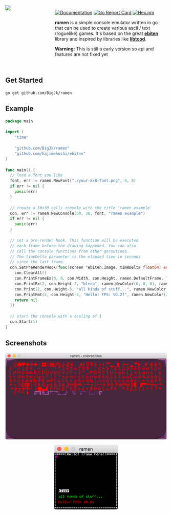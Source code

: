 <img src="https://cdn.rawgit.com/BigJk/7e61395616df18c9b6003aa90c77e829/raw/ec7bc03e02015deb0c96c6914f5c0460af773b59/ramen.svg" width="145" align="left" />

<img src="https://i.imgur.com/glpKbxk.png" width="10" height="145" align="left" />

[![Documentation](https://godoc.org/github.com/BigJk/ramen?status.svg)](http://godoc.org/github.com/BigJk/ramen) [![Go Report Card](https://goreportcard.com/badge/github.com/BigJk/ramen)](https://goreportcard.com/report/github.com/BigJk/ramen) [![Hex.pm](https://img.shields.io/hexpm/l/plug.svg)](LICENSE)

**ramen** is a simple console emulator written in go that can be used to create various ascii / text (roguelike) games. It's based on the great **[ebiten](https://github.com/hajimehoshi/ebiten)** library and inspired by libraries like **[libtcod](https://bitbucket.org/libtcod/libtcod/wiki/Features)**.

**Warning:** This is still a early version so api and features are not fixed yet

<br>

## Get Started

```
go get github.com/BigJk/ramen
```

## Example

```go
package main

import (
	"time"

	"github.com/BigJk/ramen"
	"github.com/hajimehoshi/ebiten"
)

func main() {
  // load a font you like
  font, err := ramen.NewFont("./your-8x8-font.png", 8, 8)
  if err != nil {
    panic(err)
  }

  // create a 50x30 cells console with the title 'ramen example'
  con, err := ramen.NewConsole(50, 30, font, "ramen example")
  if err != nil {
    panic(err)
  }

  // set a pre-render hook. This function will be executed
  // each frame before the drawing happened. You can also
  // call the console functions from other goroutines.
  // The timeDelta parameter is the elapsed time in seconds
  // since the last frame.
  con.SetPreRenderHook(func(screen *ebiten.Image, timeDelta float64) error {
    con.ClearAll()
    con.PrintFrameEx(0, 0, con.Width, con.Height, ramen.DefaultFrame, "Hello! Frame here!")
    con.PrintEx(2, con.Height-7, "bleep", ramen.NewColor(0, 0, 0), ramen.NewColor(255, 255, 255))
    con.Print(2, con.Height-5, "all kinds of stuff...", ramen.NewColor(0, 255, 0))
    con.PrintFmt(2, con.Height-3, "Hello! FPS: %0.2f", ramen.NewColor(255, 0, 0), ebiten.CurrentFPS())
    return nil
  })

  // start the console with a scaling of 1
  con.Start(1)
}
```

## Screenshots



<p align="center">
  <img src="./_resources/screen_colored_tiles.png" width="538">
</p>

<p align="center">
  <img src="./_resources/screen_text.png" width="200">
</p>
